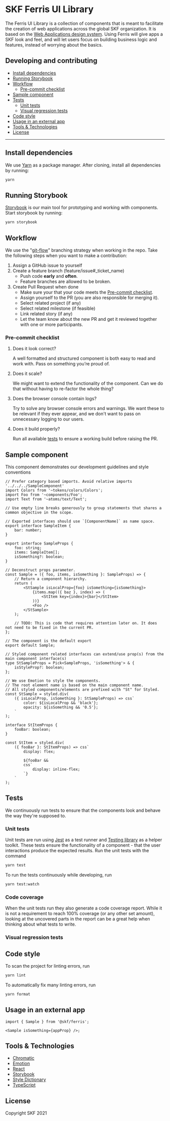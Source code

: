 # SKF Ferris UI Library

The Ferris UI Library is a collection of components that is meant to facilitate the creation of web applications across the global SKF organization. It is based on the [Web Applications design system](https://skf.invisionapp.com/dsm/ab-skf/4-web-applications?mode=preview). Using Ferris will give apps a SKF look and feel, and will let users focus on building business logic and features, instead of worrying about the basics.

## Developing and contributing

- [Install dependencies](#install-dependencies)
- [Running Storybook](#running-storybook)
- [Workflow](#workflow)
  - [Pre-commit checklist](#pre-commit-checklist)
- [Sample component](#sample-component)
- [Tests](#tests)
  - [Unit tests](#unit-tests)
  - [Visual regression tests](#visual-regression-tests)
- [Code style](#code-style)
- [Usage in an external app](#usage-in-an-external-app)
- [Tools & Technologies](#tools-&-technologies)
- [License](#license)

---

## Install dependencies

We use [Yarn](https://yarnpkg.com/) as a package manager. After cloning, install all dependencies by running:

```bash
yarn
```

## Running Storybook

[Storybook](https://storybook.js.org/) is our main tool for prototyping and working with components. Start storybook by running:

```bash
yarn storybook
```

## Workflow

We use the "[git-flow]()" branching strategy when working in the repo. Take the following steps when you want to make a contribution:

1. Assign a GitHub issue to yourself
2. Create a feature branch (feature/issue#\_ticket_name)
   - Push code **early** and **often**.
   - Feature branches are allowed to be broken.
3. Create Pull Request when done
   - Make sure your that your code meets the [Pre-commit checklist](#pre-commit-checklist).
   - Assign yourself to the PR (you are also responsible for merging it).
   - Select related project (if any)
   - Select related milestone (if feasible)
   - Link related story (if any)
   - Let the team know about the new PR and get it reviewed together with one or more participants.

### Pre-commit checklist

1. Does it look correct?

   A well formatted and structured component is both easy to read and work with. Pass on something you’re proud of.

2. Does it scale?

   We might want to extend the functionality of the component. Can we do that without having to re-factor the whole thing?

3. Does the browser console contain logs?

   Try to solve any browser console errors and warnings. We want these to be relevant if they ever appear, and we don't want to pass on unnecessary logging to our users.

4. Does it build properly?

   Run all available [tests](#tests) to ensure a working build before raising the PR.

## Sample component

This component demonstrates our development guidelines and style conventions

```tsx
// Prefer category based imports. Avoid relative imports '../../../SampleComponent'
import Colors from '~tokens/colors/Colors';
import Foo from '~components/Foo';
import Text from '~atoms/text/Text';

// Use empty line breaks generously to group statements that shares a common objective in the scope.

// Exported interfaces should use `[ComponentName]` as name space.
export interface SampleItem {
	bar: number;
}

export interface SampleProps {
	foo: string;
	items: SampleItem[];
	isSomething?: boolean;
}

// Deconstruct props parameter.
const Sample = ({ foo, items, isSomething }: SampleProps) => {
	// Return a component hierarchy.
	return (
		<StSample isLocalProp={foo} isSomething={isSomething}>
			{items.map(({ baz }, index) => (
				<StItem key={index}>{bar}</StItem>
			))}
			<Foo />
		</StSample>
	);

	// TODO: This is code that requires attention later on. It does not need to be fixed in the current PR.
};

// The component is the default export
export default Sample;

// Styled component related interfaces can extend/use prop(s) from the main component interface(s)
type StSampleProps = Pick<SampleProps, 'isSomething'> & {
	isStyleProp?: boolean;
};

// We use Emotion to style the components.
// The root element name is based on the main component name.
// All styled components/elements are prefixed with "St" for Styled.
const StSample = styled.div(
	({ isLocalProp, isSomething }: StSampleProps) => css`
		color: ${isLocalProp && 'black'};
		opacity: ${isSomething && '0.5'};
	`
);

interface StItemProps {
	fooBar: boolean;
}

const StItem = styled.div(
	({ fooBar }: StItemProps) => css`
		display: flex;

		${fooBar &&
		css`
			display: inline-flex;
		`}
	`
);
```

## Tests

We continuously run tests to ensure that the components look and behave the way they're supposed to.

### Unit tests

Unit tests are run using [Jest](https://jestjs.io/) as a test runner and [Testing library](https://testing-library.com/) as a helper toolkit. These tests ensure the functionality of a component - that the user interactions produce the expected results. Run the unit tests with the command

```bash
yarn test
```

To run the tests continuously while developing, run

```bash
yarn test:watch
```

### Code coverage

When the unit tests run they also generate a code coverage report. While it is not a requirement to reach 100% coverage (or any other set amount), looking at the uncovered parts in the report can be a great help when thinking about what tests to write.

### Visual regression tests

## Code style

To scan the project for linting errors, run

```bash
yarn lint
```

To automatically fix many linting errors, run

```bash
yarn format
```

## Usage in an external app

```tsx
import { Sample } from '@skf/ferris';

<Sample isSomething={appProp} />;
```

## Tools & Technologies

- [Chromatic](https://www.chromatic.com/)
- [Emotion](https://emotion.sh/docs/@emotion/css)
- [React](https://reactjs.org/tutorial/tutorial.html)
- [Storybook](https://storybook.js.org/)
- [Style Dictionary](https://amzn.github.io/style-dictionary/)
- [TypeScript](https://www.typescriptlang.org/)

## License

Copyright SKF 2021
